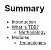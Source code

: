 # Summary

* [Introduction](README.md)
* [What is TDB?](chapter1.md)
   * [Methodology](methodology.md)
* Modules
   * [Technologies](technologies.md)

